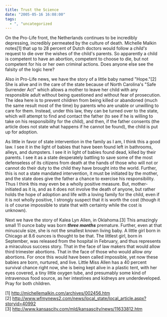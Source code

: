 ```yaml
---
title: Trust the Science
date: "2005-05-16 16:08:00"
tags:
  - ", "uncategorized
---
```

<p>On the Pro-Life front, the Netherlands continues to be
incredibly depressing, incredibly permeated by the culture of death.
Michelle Malkin notes[1] that up to 28 percent of Dutch doctors
would follow a <em>child's</em> request to die over the wishes of
the child's parents.  So apparently a child is competent to have
an abortion, competent to choose to die, but not competent for his
or her own criminal actions.  Does anyone else see the falsity of
the logic here?</p>

<p>Also in Pro-Life news, we have the story of a little baby named
"Hope."[2] She is alive and in the care of the state because of
North Carolina's "Safe Surrender Act" which allows a mother to leave
her child with any responsible adult without being questioned and
without fear of prosecution.  The idea here is to prevent children
from being killed or abandoned (much the same result most of the
time) by parents who are unable or unwilling to care for them.
Instead, under this law, they can be turned over to the state,
which will attempt to find and contact the father (to see if he
is willing to take on his responsibility for the child), and then,
if the father consents (the article does not state what happens if
he cannot be found), the child is put up for adoption.</p>

<p>As little in favor of state intervention in the family as I am,
I think this a good law.  I see it in the light of babies that have
been found left in bathrooms, alleys, and dumpsters.  I see it in
light of babies found dead, killed by their parents.  I see it as
a state desperately battling to save some of the most defenseless
of its citizens from death at the hands of those who will not or
cannot do their duty to the child they have brought into the world.
Further, this is not a state mandated intervention, it must be
initiated by the mother, and the state does give the father a
chance to exercise his responsibility.  Thus I think this may even
be a wholly positive measure.  But, mother-initiated as it is,
and as it does not involve the death of anyone, but rather holds
the hope of adoption and life with a loving family for the child,
even if it is not wholly positive, I strongly suspect that it is
worth the cost (though it is of course impossible to state that
with certainty while the cost is unknown).</p>

<p>Next we have the story of Kalea Lyn Allen, in Oklahoma.[3]
This amazingly small 11 ounce baby was born <strong><em>three
months</em></strong> premature.  Further, even at that minuscule
size, she is not the smallest known living baby.  A little girl born
in Chicago at 8.6 ounces is thought to be that.  The littlest girl,
born in September, was released from the hospital in February,
and thus represents a miraculous success story.  That in the
face of law makers that would allow third trimester abortions.
That in the face of those who would allow <em>any</em> abortions.
For once this would have been called impossible, yet now these
babies are born, nurtured, and live.  Little Miss Allen has a 40
percent survival chance right now, she is being kept alive in a
plastic tent, with her eyes covered, a tiny little oxygen tube, and
presumably some kind of intravenous food source, as her intestines
and kidneys are underdeveloped.  Pray for both children.</p>

[1] http://michellemalkin.com/archives/002456.htm <br  /> [2]
http://www.wfmynews2.com/news/local_state/local_article.aspx?storyid=40992
<br  /> [3] http://www.kansascity.com/mld/kansascity/news/11633812.htm

